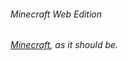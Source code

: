 [1]: https://minecraft.net "Minecraft's Official Website"

###### Minecraft Web Edition
*[Minecraft][1], as it should be.*

